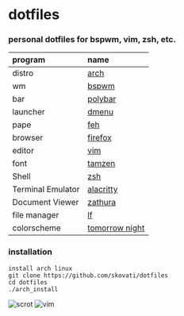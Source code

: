 # dotfiles

### personal dotfiles for bspwm, vim, zsh, etc.

| program                               | name                                                                              |
| :---                                  | :---                                                                              |
| distro                                | [arch](https://www.archlinux.org/)                                                |
| wm                                    | [bspwm](https://github.com/baskerville/bspwm)                                     |
| bar                                   | [polybar](https://github.com/jaagr/polybar)                                       |
| launcher                              | [dmenu](https://tools.suckless.org/dmenu/)                                        |
| pape                                  | [feh](https://github.com/derf/feh)                                                |
| browser                               | [firefox](https://www.mozilla.org/en-US/firefox)                                  |
| editor                                | [vim](https://www.vim.org/)                                                       |
| font                                  | [tamzen](https://github.com/sunaku/tamzen-font)                                   |
| Shell                                 | [zsh](https://www.zsh.org/)                                                       |
| Terminal Emulator                     | [alacritty](https://github.com/alacritty/alacritty)                               |
| Document Viewer                       | [zathura](https://pwmt.org/projects/zathura/)                                     |
| file manager                          | [lf](https://github.com/gokcehan/lf)                                              |
| colorscheme                           | [tomorrow night](https://github.com/chriskempson/base16-tomorrow-scheme)          |

### installation

```
install arch linux
git clone https://github.com/skovati/dotfiles
cd dotfiles
./arch_install
```

![scrot](https://i.imgur.com/BNZldNc.png)
![vim](https://i.imgur.com/KH7oKrA.jpg)
